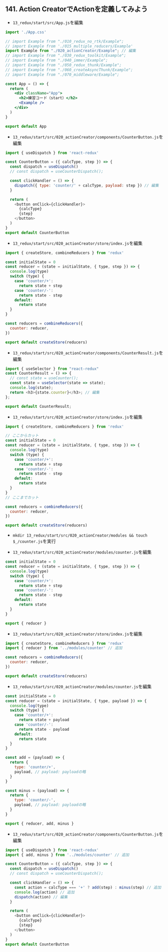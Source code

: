 ## 141. Action CreatorでActionを定義してみよう

+ `13_redux/start/src/App.js`を編集<br>

```js:App.jsx
import './App.css'

// import Example from "./010_redux_no_rtk/Example";
// import Example from './015_multiple_reducers/Example'
import Example from "./020_actionCreator/Example"; // 編集
// import Example from "./030_redux_toolkit/Example";
// import Example from "./040_immer/Example";
// import Example from "./050_redux_thunk/Example";
// import Example from "./060_createAsyncThunk/Example";
// import Example from "./070_middleware/Example";

const App = () => {
  return (
    <div className="App">
      <h2>練習コード（start）</h2>
      <Example />
    </div>
  )
}

export default App
```

+ `13_redux/start/src/020_actionCreator/components/CounterButton.js`を編集<br>

```js:CounterButton.js
import { useDispatch } from 'react-redux'

const CounterButton = ({ calcType, step }) => {
  const dispatch = useDispatch()
  // const dispatch = useCounterDispatch();

  const clickHandler = () => {
    dispatch({ type: 'counter/' + calcType, payload: step }) // 編集
  }

  return (
    <button onClick={clickHandler}>
      {calcType}
      {step}
    </button>
  )
}
export default CounterButton
```

+ `13_redux/start/src/020_actionCreator/store/index.js`を編集<br>

```js:index.js
import { createStore, combineReducers } from 'redux'

const initialState = 0
const reducer = (state = initialState, { type, step }) => {
  console.log(type)
  switch (type) {
    case 'counter/+':
      return state + step
    case 'counter/-':
      return state - step
    default:
      return state
  }
}

const reducers = combineReducers({
  counter: reducer,
})

export default createStore(reducers)
```

+ `13_redux/start/src/020_actionCreator/components/CounterResult.js`を編集<br>

```js:CounterResult.js
import { useSelector } from "react-redux"
const CounterResult = () => {
  // const state = useCounter();
  const state = useSelector(state => state);
  console.log(state);
  return <h3>{state.counter}</h3>; // 編集
};

export default CounterResult;
```

+ `13_redux/start/src/020_actionCreator/store/index.js`を編集<br>

```js:index.js
import { createStore, combineReducers } from 'redux'

// ここからカット
const initialState = 0
const reducer = (state = initialState, { type, step }) => {
  console.log(type)
  switch (type) {
    case 'counter/+':
      return state + step
    case 'counter/-':
      return state - step
    default:
      return state
  }
}
// ここまでカット

const reducers = combineReducers({
  counter: reducer,
})

export default createStore(reducers)
```

+ `mkdir 13_redux/start/src/020_actionCreator/modules && touch $_/counter.js`を実行<br>

+ `13_redux/start/src/020_actionCreator/modules/counter.js`を編集<br>

```js:counter.js
const initialState = 0
const reducer = (state = initialState, { type, step }) => {
  console.log(type)
  switch (type) {
    case 'counter/+':
      return state + step
    case 'counter/-':
      return state - step
    default:
      return state
  }
}

export { reducer }
```

+ `13_redux/start/src/020_actionCreator/store/index.js`を編集<br>

```js:index.js
import { createStore, combineReducers } from 'redux'
import { reducer } from '../modules/counter' // 追加

const reducers = combineReducers({
  counter: reducer,
})

export default createStore(reducers)
```

+ `13_redux/start/src/020_actionCreator/modules/counter.js`を編集<br>

```js:counter.js
const initialState = 0
const reducer = (state = initialState, { type, payload }) => {
  console.log(type)
  switch (type) {
    case 'counter/+':
      return state + payload
    case 'counter/-':
      return state - payload
    default:
      return state
  }
}

const add = (payload) => {
  return {
    type: 'counter/+',
    payload, // payload: payloadの略
  }
}

const minus = (payload) => {
  return {
    type: 'counter/-',
    payload, // payload: payloadの略
  }
}

export { reducer, add, minus }
```

+ `13_redux/start/src/020_actionCreator/components/CounterButton.js`を編集<br>

```js:CounterButton.js
import { useDispatch } from 'react-redux'
import { add, minus } from '../modules/counter' // 追加

const CounterButton = ({ calcType, step }) => {
  const dispatch = useDispatch()
  // const dispatch = useCounterDispatch();

  const clickHandler = () => {
    const action = calcType === '+' ? add(step) : minus(step) // 追加
    console.log(action) // 追加
    dispatch(action) // 編集
  }

  return (
    <button onClick={clickHandler}>
      {calcType}
      {step}
    </button>
  )
}
export default CounterButton
```
